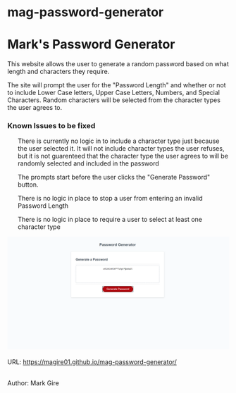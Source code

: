 # mag-password-generator

<h1> Mark's Password Generator </h1>

<p> This website allows the user to generate a random password based on what length and characters they require. </p>

<p> The site will prompt the user for the "Password Length" and whether or not to include Lower Case letters, Upper Case Letters, Numbers, and Special Characters. Random characters will be selected from the character types the user agrees to.  </p>

<h3> Known Issues to be fixed </h3>
<ul> There is currently no logic in to include a character type just because the user selected it. It will not include character types the user refuses, but it is not guarenteed that the character type the user agrees to will be randomly selected and included in the password</ul>
<ul> The prompts start before the user clicks the "Generate Password" button. </ul>
<ul> There is no logic in place to stop a user from entering an invalid Password Length </ul>
<ul> There is no logic in place to require a user to select at least one character type</ul>

<p> 

![SiteScreenshot](/Assets/screenshot.png)
<br>
<br>
URL: https://magire01.github.io/mag-password-generator/
<br> 
<br>

Author: Mark Gire
